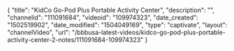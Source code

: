 {
    "title": "KidCo Go-Pod Plus Portable Activity Center",
    "description": "",
    "channelid": "111091684",
    "videoid": "109974323",
    "date_created": "1502519902",
    "date_modified": "1504049169",
    "type": "captivate",
    "layout": "channelVideo",
    "url": "\/bbbusa-latest-videos\/kidco-go-pod-plus-portable-activity-center-2-notes\/111091684-109974323"
}